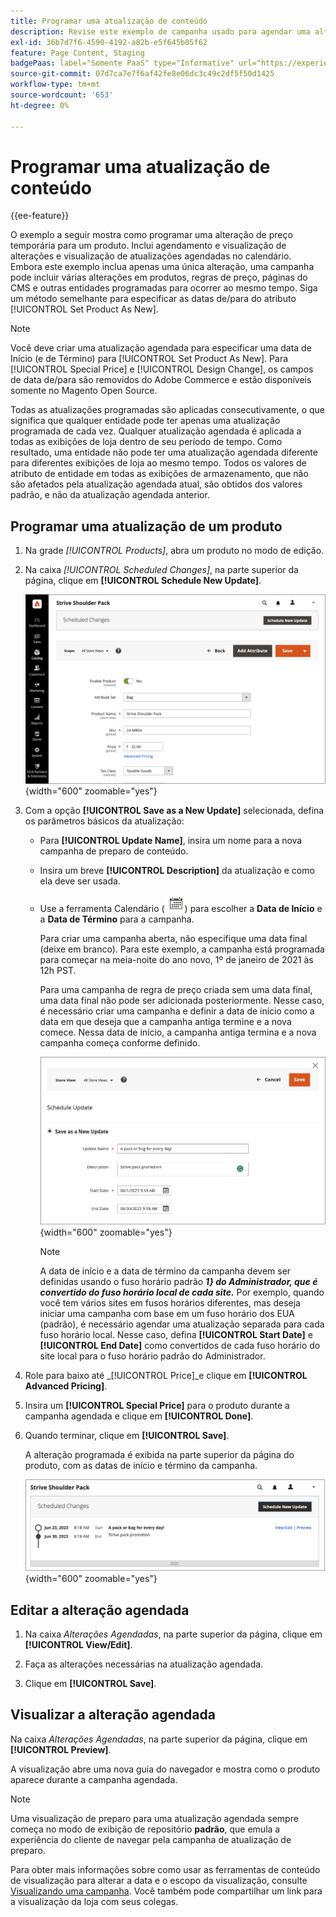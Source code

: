 ```yaml
---
title: Programar uma atualização de conteúdo
description: Revise este exemplo de campanha usado para agendar uma alteração de preço temporária para um produto.
exl-id: 36b7d7f6-4590-4192-a82b-e5f645b05f62
feature: Page Content, Staging
badgePaas: label="Somente PaaS" type="Informative" url="https://experienceleague.adobe.com/en/docs/commerce/user-guides/product-solutions" tooltip="Aplica-se somente a projetos do Adobe Commerce na nuvem (infraestrutura do PaaS gerenciada pela Adobe) e a projetos locais."
source-git-commit: 07d7ca7e7f6af42fe8e06dc3c49c2df5f50d1425
workflow-type: tm+mt
source-wordcount: '653'
ht-degree: 0%

---
```


# Programar uma atualização de conteúdo

{{ee-feature}}

O exemplo a seguir mostra como programar uma alteração de preço temporária para um produto. Inclui agendamento e visualização de alterações e visualização de atualizações agendadas no calendário. Embora este exemplo inclua apenas uma única alteração, uma campanha pode incluir várias alterações em produtos, regras de preço, páginas do CMS e outras entidades programadas para ocorrer ao mesmo tempo. Siga um método semelhante para especificar as datas de/para do atributo [!UICONTROL Set Product As New].

>[!NOTE]
>Você deve criar uma atualização agendada para especificar uma data de Início (e de Término) para [!UICONTROL Set Product As New]. Para [!UICONTROL Special Price] e [!UICONTROL Design Change], os campos de data de/para são removidos do Adobe Commerce e estão disponíveis somente no Magento Open Source.
>
>Todas as atualizações programadas são aplicadas consecutivamente, o que significa que qualquer entidade pode ter apenas uma atualização programada de cada vez. Qualquer atualização agendada é aplicada a todas as exibições de loja dentro de seu período de tempo. Como resultado, uma entidade não pode ter uma atualização agendada diferente para diferentes exibições de loja ao mesmo tempo. Todos os valores de atributo de entidade em todas as exibições de armazenamento, que não são afetados pela atualização agendada atual, são obtidos dos valores padrão, e não da atualização agendada anterior.

## Programar uma atualização de um produto

1. Na grade _[!UICONTROL Products]_, abra um produto no modo de edição.

1. Na caixa _[!UICONTROL Scheduled Changes]_, na parte superior da página, clique em **[!UICONTROL Schedule New Update]**.

   ![Agendar nova atualização](./assets/content-staging-product-schedule-new-update.png){width="600" zoomable="yes"}

1. Com a opção **[!UICONTROL Save as a New Update]** selecionada, defina os parâmetros básicos da atualização:

   - Para **[!UICONTROL Update Name]**, insira um nome para a nova campanha de preparo de conteúdo.

   - Insira um breve **[!UICONTROL Description]** da atualização e como ela deve ser usada.

   - Use a ferramenta Calendário (![Ícone de calendário](../assets/icon-calendar.png)) para escolher a **Data de Início** e a **Data de Término** para a campanha.

     Para criar uma campanha aberta, não especifique uma data final (deixe em branco). Para este exemplo, a campanha está programada para começar na meia-noite do ano novo, 1º de janeiro de 2021 às 12h PST.


     Para uma campanha de regra de preço criada sem uma data final, uma data final não pode ser adicionada posteriormente. Nesse caso, é necessário criar uma campanha e definir a data de início como a data em que deseja que a campanha antiga termine e a nova comece. Nessa data de início, a campanha antiga termina e a nova campanha começa conforme definido.

     ![Agendando uma atualização de produto](./assets/content-staging-campaign-schedule-update.png){width="600" zoomable="yes"}

     >[!NOTE]
     >
     >A data de início e a data de término da campanha devem ser definidas usando o fuso horário padrão **_1} do Administrador, que é convertido do fuso horário local de cada site._** Por exemplo, quando você tem vários sites em fusos horários diferentes, mas deseja iniciar uma campanha com base em um fuso horário dos EUA (padrão), é necessário agendar uma atualização separada para cada fuso horário local. Nesse caso, defina **[!UICONTROL Start Date]** e **[!UICONTROL End Date]** como convertidos de cada fuso horário do site local para o fuso horário padrão do Administrador.

1. Role para baixo até _[!UICONTROL Price]_e clique em **[!UICONTROL Advanced Pricing]**.

1. Insira um **[!UICONTROL Special Price]** para o produto durante a campanha agendada e clique em **[!UICONTROL Done]**.

1. Quando terminar, clique em **[!UICONTROL Save]**.

   A alteração programada é exibida na parte superior da página do produto, com as datas de início e término da campanha.

   ![Alteração agendada](./assets/content-staging-product-scheduled-update-preview-rope.png){width="600" zoomable="yes"}

## Editar a alteração agendada

1. Na caixa _Alterações Agendadas_, na parte superior da página, clique em **[!UICONTROL View/Edit]**.

1. Faça as alterações necessárias na atualização agendada.

1. Clique em **[!UICONTROL Save]**.

## Visualizar a alteração agendada

Na caixa _Alterações Agendadas_, na parte superior da página, clique em **[!UICONTROL Preview]**.

A visualização abre uma nova guia do navegador e mostra como o produto aparece durante a campanha agendada.

>[!NOTE]
>
>Uma visualização de preparo para uma atualização agendada sempre começa no modo de exibição de repositório **padrão**, que emula a experiência do cliente de navegar pela campanha de atualização de preparo.

Para obter mais informações sobre como usar as ferramentas de conteúdo de visualização para alterar a data e o escopo da visualização, consulte [Visualizando uma campanha](content-staging-preview.md). Você também pode compartilhar um link para a visualização da loja com seus colegas.
